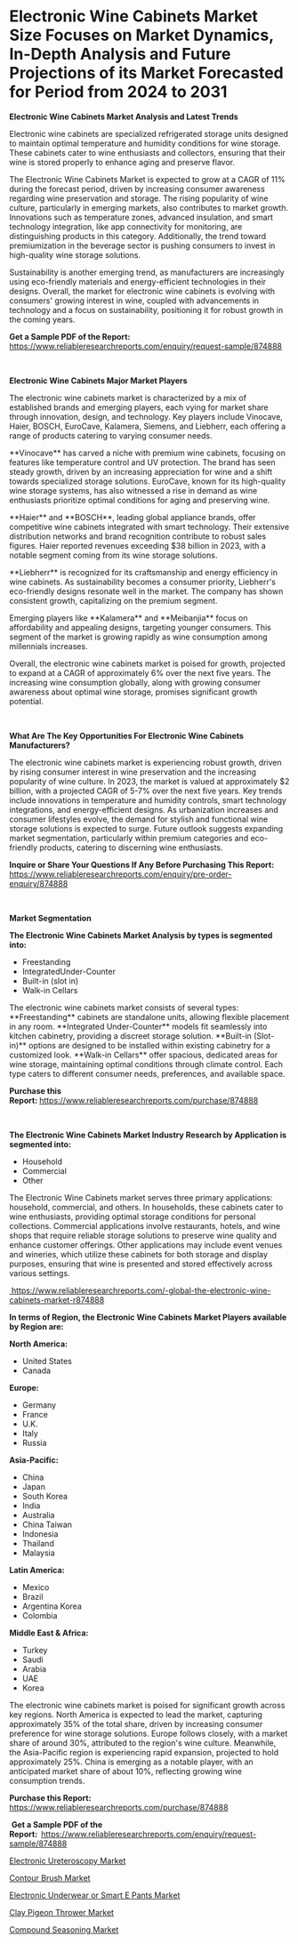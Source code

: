 <p><h1>Electronic Wine Cabinets Market Size Focuses on Market Dynamics, In-Depth Analysis and Future Projections of its Market Forecasted for Period from 2024 to 2031</h1></p><p><strong>Electronic Wine Cabinets Market Analysis and Latest Trends</strong></p>
<p><p>Electronic wine cabinets are specialized refrigerated storage units designed to maintain optimal temperature and humidity conditions for wine storage. These cabinets cater to wine enthusiasts and collectors, ensuring that their wine is stored properly to enhance aging and preserve flavor. </p><p>The Electronic Wine Cabinets Market is expected to grow at a CAGR of 11% during the forecast period, driven by increasing consumer awareness regarding wine preservation and storage. The rising popularity of wine culture, particularly in emerging markets, also contributes to market growth. Innovations such as temperature zones, advanced insulation, and smart technology integration, like app connectivity for monitoring, are distinguishing products in this category. Additionally, the trend toward premiumization in the beverage sector is pushing consumers to invest in high-quality wine storage solutions. </p><p>Sustainability is another emerging trend, as manufacturers are increasingly using eco-friendly materials and energy-efficient technologies in their designs. Overall, the market for electronic wine cabinets is evolving with consumers' growing interest in wine, coupled with advancements in technology and a focus on sustainability, positioning it for robust growth in the coming years.</p></p>
<p><strong>Get a Sample PDF of the Report:&nbsp;</strong> <a href="https://www.reliableresearchreports.com/enquiry/request-sample/874888">https://www.reliableresearchreports.com/enquiry/request-sample/874888</a></p>
<p>&nbsp;</p>
<p><strong>Electronic Wine Cabinets Major Market Players</strong></p>
<p><p>The electronic wine cabinets market is characterized by a mix of established brands and emerging players, each vying for market share through innovation, design, and technology. Key players include Vinocave, Haier, BOSCH, EuroCave, Kalamera, Siemens, and Liebherr, each offering a range of products catering to varying consumer needs. </p><p>**Vinocave** has carved a niche with premium wine cabinets, focusing on features like temperature control and UV protection. The brand has seen steady growth, driven by an increasing appreciation for wine and a shift towards specialized storage solutions. EuroCave, known for its high-quality wine storage systems, has also witnessed a rise in demand as wine enthusiasts prioritize optimal conditions for aging and preserving wine.</p><p>**Haier** and **BOSCH**, leading global appliance brands, offer competitive wine cabinets integrated with smart technology. Their extensive distribution networks and brand recognition contribute to robust sales figures. Haier reported revenues exceeding $38 billion in 2023, with a notable segment coming from its wine storage solutions.</p><p>**Liebherr** is recognized for its craftsmanship and energy efficiency in wine cabinets. As sustainability becomes a consumer priority, Liebherr's eco-friendly designs resonate well in the market. The company has shown consistent growth, capitalizing on the premium segment.</p><p>Emerging players like **Kalamera** and **Meibanjia** focus on affordability and appealing designs, targeting younger consumers. This segment of the market is growing rapidly as wine consumption among millennials increases.</p><p>Overall, the electronic wine cabinets market is poised for growth, projected to expand at a CAGR of approximately 6% over the next five years. The increasing wine consumption globally, along with growing consumer awareness about optimal wine storage, promises significant growth potential.</p></p>
<p>&nbsp;</p>
<p><strong>What Are The Key Opportunities For Electronic Wine Cabinets Manufacturers?</strong></p>
<p><p>The electronic wine cabinets market is experiencing robust growth, driven by rising consumer interest in wine preservation and the increasing popularity of wine culture. In 2023, the market is valued at approximately $2 billion, with a projected CAGR of 5-7% over the next five years. Key trends include innovations in temperature and humidity controls, smart technology integrations, and energy-efficient designs. As urbanization increases and consumer lifestyles evolve, the demand for stylish and functional wine storage solutions is expected to surge. Future outlook suggests expanding market segmentation, particularly within premium categories and eco-friendly products, catering to discerning wine enthusiasts.</p></p>
<p><strong>Inquire or Share Your Questions If Any Before Purchasing This Report:</strong> <a href="https://www.reliableresearchreports.com/enquiry/pre-order-enquiry/874888">https://www.reliableresearchreports.com/enquiry/pre-order-enquiry/874888</a></p>
<p>&nbsp;</p>
<p><strong>Market Segmentation</strong></p>
<p><strong>The Electronic Wine Cabinets Market Analysis by types is segmented into:</strong></p>
<p><ul><li>Freestanding</li><li>IntegratedUnder-Counter</li><li>Built-in (slot in)</li><li>Walk-in Cellars</li></ul></p>
<p><p>The electronic wine cabinets market consists of several types: **Freestanding** cabinets are standalone units, allowing flexible placement in any room. **Integrated Under-Counter** models fit seamlessly into kitchen cabinetry, providing a discreet storage solution. **Built-in (Slot-in)** options are designed to be installed within existing cabinetry for a customized look. **Walk-in Cellars** offer spacious, dedicated areas for wine storage, maintaining optimal conditions through climate control. Each type caters to different consumer needs, preferences, and available space.</p></p>
<p><strong>Purchase this Report:&nbsp;</strong><a href="https://www.reliableresearchreports.com/purchase/874888">https://www.reliableresearchreports.com/purchase/874888</a></p>
<p>&nbsp;</p>
<p><strong>The Electronic Wine Cabinets Market Industry Research by Application is segmented into:</strong></p>
<p><ul><li>Household</li><li>Commercial</li><li>Other</li></ul></p>
<p><p>The Electronic Wine Cabinets market serves three primary applications: household, commercial, and others. In households, these cabinets cater to wine enthusiasts, providing optimal storage conditions for personal collections. Commercial applications involve restaurants, hotels, and wine shops that require reliable storage solutions to preserve wine quality and enhance customer offerings. Other applications may include event venues and wineries, which utilize these cabinets for both storage and display purposes, ensuring that wine is presented and stored effectively across various settings.</p></p>
<p><a href="https://www.reliableresearchreports.com/-global-the-electronic-wine-cabinets-market-r874888">&nbsp;https://www.reliableresearchreports.com/-global-the-electronic-wine-cabinets-market-r874888</a></p>
<p><strong>In terms of Region, the Electronic Wine Cabinets Market Players available by Region are:</strong></p>
<p>
    <p> <strong> North America: </strong>
        <ul>
            <li>United States</li>
            <li>Canada</li>
        </ul>
        </p> 
    <p> <strong> Europe: </strong>
        <ul>
            <li>Germany</li>
            <li>France</li>
            <li>U.K.</li>
            <li>Italy</li>
            <li>Russia</li>
        </ul>
        </p> 
    <p> <strong> Asia-Pacific: </strong>
        <ul>
            <li>China</li>
            <li>Japan</li>
            <li>South Korea</li>
            <li>India</li>
            <li>Australia</li>
            <li>China Taiwan</li>
            <li>Indonesia</li>
            <li>Thailand</li>
            <li>Malaysia</li>
        </ul>
        </p> 
    <p> <strong> Latin America: </strong>
        <ul>
            <li>Mexico</li>
            <li>Brazil</li>
            <li>Argentina Korea</li>
            <li>Colombia</li>
        </ul>
        </p> 
    <p> <strong> Middle East & Africa: </strong>
        <ul>
            <li>Turkey</li>
            <li>Saudi</li>
            <li>Arabia</li>
            <li>UAE</li>
            <li>Korea</li>
        </ul>
    </p>
    </p>
<p><p>The electronic wine cabinets market is poised for significant growth across key regions. North America is expected to lead the market, capturing approximately 35% of the total share, driven by increasing consumer preference for wine storage solutions. Europe follows closely, with a market share of around 30%, attributed to the region's wine culture. Meanwhile, the Asia-Pacific region is experiencing rapid expansion, projected to hold approximately 25%. China is emerging as a notable player, with an anticipated market share of about 10%, reflecting growing wine consumption trends.</p></p>
<p><strong>Purchase this Report: </strong><a href="https://www.reliableresearchreports.com/purchase/874888">https://www.reliableresearchreports.com/purchase/874888</a></p>
<p>&nbsp;<strong>Get a Sample PDF of the Report:&nbsp;&nbsp;</strong><a href="https://www.reliableresearchreports.com/enquiry/request-sample/874888">https://www.reliableresearchreports.com/enquiry/request-sample/874888</a></p>
<p><strong></strong></p>
<p><p><a href="https://github.com/nathandecarvalho/Market-Research-Report-List-5/blob/main/electronic-ureteroscopy-market.md">Electronic Ureteroscopy Market</a></p><p><a href="https://www.linkedin.com/pulse/contour-brush-market-research-report-includes-analysis-pkwac?trackingId=yb2B1kGgRremMcVCOVl3tA%3D%3D">Contour Brush Market</a></p><p><a href="https://github.com/julyju69/Market-Research-Report-List-5/blob/main/electronic-underwear-or-smart-e-pants-market.md">Electronic Underwear or Smart E Pants Market</a></p><p><a href="https://www.linkedin.com/pulse/global-clay-pigeon-thrower-market-sector-types-applications-1vzde?trackingId=19QBN5EVQm6IUy7rA2jFDA%3D%3D">Clay Pigeon Thrower Market</a></p><p><a href="https://www.linkedin.com/pulse/compound-seasoning-market-analysis-report-global-insights-pgkwc?trackingId=Z23O3ZSVR7GFOAtqCqUfqA%3D%3D">Compound Seasoning Market</a></p></p>